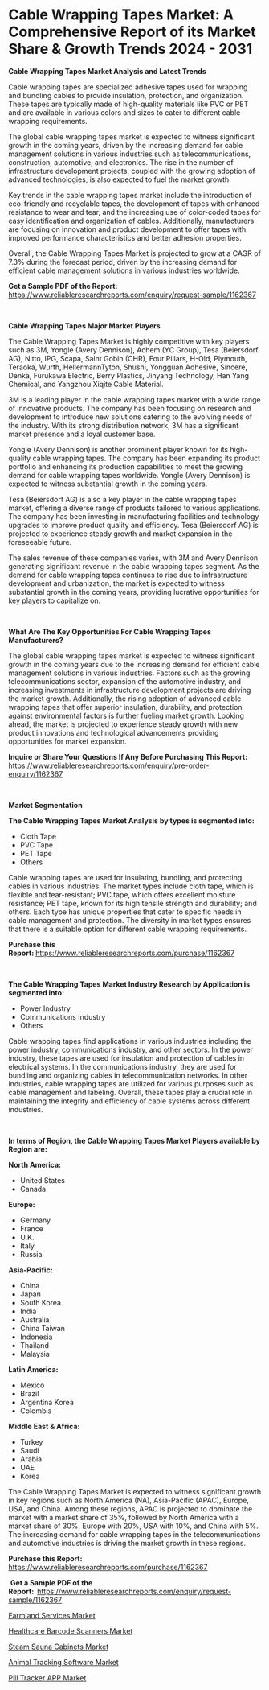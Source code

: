 <p><h1>Cable Wrapping Tapes Market: A Comprehensive Report of its Market Share & Growth Trends 2024 - 2031</h1></p><p><strong>Cable Wrapping Tapes Market Analysis and Latest Trends</strong></p>
<p><p>Cable wrapping tapes are specialized adhesive tapes used for wrapping and bundling cables to provide insulation, protection, and organization. These tapes are typically made of high-quality materials like PVC or PET and are available in various colors and sizes to cater to different cable wrapping requirements.</p><p>The global cable wrapping tapes market is expected to witness significant growth in the coming years, driven by the increasing demand for cable management solutions in various industries such as telecommunications, construction, automotive, and electronics. The rise in the number of infrastructure development projects, coupled with the growing adoption of advanced technologies, is also expected to fuel the market growth.</p><p>Key trends in the cable wrapping tapes market include the introduction of eco-friendly and recyclable tapes, the development of tapes with enhanced resistance to wear and tear, and the increasing use of color-coded tapes for easy identification and organization of cables. Additionally, manufacturers are focusing on innovation and product development to offer tapes with improved performance characteristics and better adhesion properties.</p><p>Overall, the Cable Wrapping Tapes Market is projected to grow at a CAGR of 7.3% during the forecast period, driven by the increasing demand for efficient cable management solutions in various industries worldwide.</p></p>
<p><strong>Get a Sample PDF of the Report:&nbsp;</strong> <a href="https://www.reliableresearchreports.com/enquiry/request-sample/1162367">https://www.reliableresearchreports.com/enquiry/request-sample/1162367</a></p>
<p>&nbsp;</p>
<p><strong>Cable Wrapping Tapes Major Market Players</strong></p>
<p><p>The Cable Wrapping Tapes Market is highly competitive with key players such as 3M, Yongle (Avery Dennison), Achem (YC Group), Tesa (Beiersdorf AG), Nitto, IPG, Scapa, Saint Gobin (CHR), Four Pillars, H-Old, Plymouth, Teraoka, Wurth, HellermannTyton, Shushi, Yongguan Adhesive, Sincere, Denka, Furukawa Electric, Berry Plastics, Jinyang Technology, Han Yang Chemical, and Yangzhou Xiqite Cable Material.</p><p>3M is a leading player in the cable wrapping tapes market with a wide range of innovative products. The company has been focusing on research and development to introduce new solutions catering to the evolving needs of the industry. With its strong distribution network, 3M has a significant market presence and a loyal customer base.</p><p>Yongle (Avery Dennison) is another prominent player known for its high-quality cable wrapping tapes. The company has been expanding its product portfolio and enhancing its production capabilities to meet the growing demand for cable wrapping tapes worldwide. Yongle (Avery Dennison) is expected to witness substantial growth in the coming years.</p><p>Tesa (Beiersdorf AG) is also a key player in the cable wrapping tapes market, offering a diverse range of products tailored to various applications. The company has been investing in manufacturing facilities and technology upgrades to improve product quality and efficiency. Tesa (Beiersdorf AG) is projected to experience steady growth and market expansion in the foreseeable future.</p><p>The sales revenue of these companies varies, with 3M and Avery Dennison generating significant revenue in the cable wrapping tapes segment. As the demand for cable wrapping tapes continues to rise due to infrastructure development and urbanization, the market is expected to witness substantial growth in the coming years, providing lucrative opportunities for key players to capitalize on.</p></p>
<p>&nbsp;</p>
<p><strong>What Are The Key Opportunities For Cable Wrapping Tapes Manufacturers?</strong></p>
<p><p>The global cable wrapping tapes market is expected to witness significant growth in the coming years due to the increasing demand for efficient cable management solutions in various industries. Factors such as the growing telecommunications sector, expansion of the automotive industry, and increasing investments in infrastructure development projects are driving the market growth. Additionally, the rising adoption of advanced cable wrapping tapes that offer superior insulation, durability, and protection against environmental factors is further fueling market growth. Looking ahead, the market is projected to experience steady growth with new product innovations and technological advancements providing opportunities for market expansion.</p></p>
<p><strong>Inquire or Share Your Questions If Any Before Purchasing This Report:</strong> <a href="https://www.reliableresearchreports.com/enquiry/pre-order-enquiry/1162367">https://www.reliableresearchreports.com/enquiry/pre-order-enquiry/1162367</a></p>
<p>&nbsp;</p>
<p><strong>Market Segmentation</strong></p>
<p><strong>The Cable Wrapping Tapes Market Analysis by types is segmented into:</strong></p>
<p><ul><li>Cloth Tape</li><li>PVC Tape</li><li>PET Tape</li><li>Others</li></ul></p>
<p><p>Cable wrapping tapes are used for insulating, bundling, and protecting cables in various industries. The market types include cloth tape, which is flexible and tear-resistant; PVC tape, which offers excellent moisture resistance; PET tape, known for its high tensile strength and durability; and others. Each type has unique properties that cater to specific needs in cable management and protection. The diversity in market types ensures that there is a suitable option for different cable wrapping requirements.</p></p>
<p><strong>Purchase this Report:&nbsp;</strong><a href="https://www.reliableresearchreports.com/purchase/1162367">https://www.reliableresearchreports.com/purchase/1162367</a></p>
<p>&nbsp;</p>
<p><strong>The Cable Wrapping Tapes Market Industry Research by Application is segmented into:</strong></p>
<p><ul><li>Power Industry</li><li>Communications Industry</li><li>Others</li></ul></p>
<p><p>Cable wrapping tapes find applications in various industries including the power industry, communications industry, and other sectors. In the power industry, these tapes are used for insulation and protection of cables in electrical systems. In the communications industry, they are used for bundling and organizing cables in telecommunication networks. In other industries, cable wrapping tapes are utilized for various purposes such as cable management and labeling. Overall, these tapes play a crucial role in maintaining the integrity and efficiency of cable systems across different industries.</p></p>
<p>&nbsp;</p>
<p><strong>In terms of Region, the Cable Wrapping Tapes Market Players available by Region are:</strong></p>
<p>
    <p> <strong> North America: </strong>
        <ul>
            <li>United States</li>
            <li>Canada</li>
        </ul>
        </p> 
    <p> <strong> Europe: </strong>
        <ul>
            <li>Germany</li>
            <li>France</li>
            <li>U.K.</li>
            <li>Italy</li>
            <li>Russia</li>
        </ul>
        </p> 
    <p> <strong> Asia-Pacific: </strong>
        <ul>
            <li>China</li>
            <li>Japan</li>
            <li>South Korea</li>
            <li>India</li>
            <li>Australia</li>
            <li>China Taiwan</li>
            <li>Indonesia</li>
            <li>Thailand</li>
            <li>Malaysia</li>
        </ul>
        </p> 
    <p> <strong> Latin America: </strong>
        <ul>
            <li>Mexico</li>
            <li>Brazil</li>
            <li>Argentina Korea</li>
            <li>Colombia</li>
        </ul>
        </p> 
    <p> <strong> Middle East & Africa: </strong>
        <ul>
            <li>Turkey</li>
            <li>Saudi</li>
            <li>Arabia</li>
            <li>UAE</li>
            <li>Korea</li>
        </ul>
    </p>
    </p>
<p><p>The Cable Wrapping Tapes Market is expected to witness significant growth in key regions such as North America (NA), Asia-Pacific (APAC), Europe, USA, and China. Among these regions, APAC is projected to dominate the market with a market share of 35%, followed by North America with a market share of 30%, Europe with 20%, USA with 10%, and China with 5%. The increasing demand for cable wrapping tapes in the telecommunications and automotive industries is driving the market growth in these regions.</p></p>
<p><strong>Purchase this Report: </strong><a href="https://www.reliableresearchreports.com/purchase/1162367">https://www.reliableresearchreports.com/purchase/1162367</a></p>
<p>&nbsp;<strong>Get a Sample PDF of the Report:&nbsp;&nbsp;</strong><a href="https://www.reliableresearchreports.com/enquiry/request-sample/1162367">https://www.reliableresearchreports.com/enquiry/request-sample/1162367</a></p>
<p><strong></strong></p>
<p><p><a href="https://medium.com/@cletusrice655/farmland-services-market-exploring-market-share-market-trends-and-future-growth-47ecfbe2b086">Farmland Services Market</a></p><p><a href="https://medium.com/@cletusrice655/healthcare-barcode-scanners-market-outlook-industry-overview-and-forecast-2024-to-2031-f0554126c06f">Healthcare Barcode Scanners Market</a></p><p><a href="https://medium.com/@cletusrice655/steam-sauna-cabinets-market-share-evolution-and-market-growth-trends-2024-2031-efc688d88332">Steam Sauna Cabinets Market</a></p><p><a href="https://medium.com/@cletusrice655/analyzing-animal-tracking-software-market-global-industry-perspective-and-forecast-2024-to-2031-7760180ef68d">Animal Tracking Software Market</a></p><p><a href="https://medium.com/@cletusrice655/pill-tracker-app-market-size-and-market-trends-complete-industry-overview-2024-to-2031-079cc46bbee3">Pill Tracker APP Market</a></p></p>